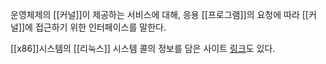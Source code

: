 운영체제의 [[커널]]이 제공하는 서비스에 대해, 
응용 [[프로그램]]의 요청에 따라 [[커널]]에 접근하기 위한 인터페이스를 말한다.

[[x86]]시스템의 [[리눅스]] 시스템 콜의 정보를 담은 사이트 [링크]([x86.syscall.sh](https://x86.syscall.sh/))도 있다.